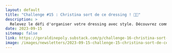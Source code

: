 ```yaml
---
layout: default
title: "Challenge #15 : Christina sort de ce dressing ! 👗👠"
description: >
  Relevez le défi d'organiser votre dressing avec style. Découvrez comment trier vos vêtements et accessoires pour ne garder que ce qui vous rend heureux, tout en optimisant l'espace et réduisant la charge mentale.
date: 2023-09-15
sitemap: false
link: https://geraldinepoly.substack.com/p/challenge-16-christina-sort-de-ce
image: /images/newsletters/2023-09-15-challenge-15-christina-sort-de-ce-dressing-.jpg
---
```

